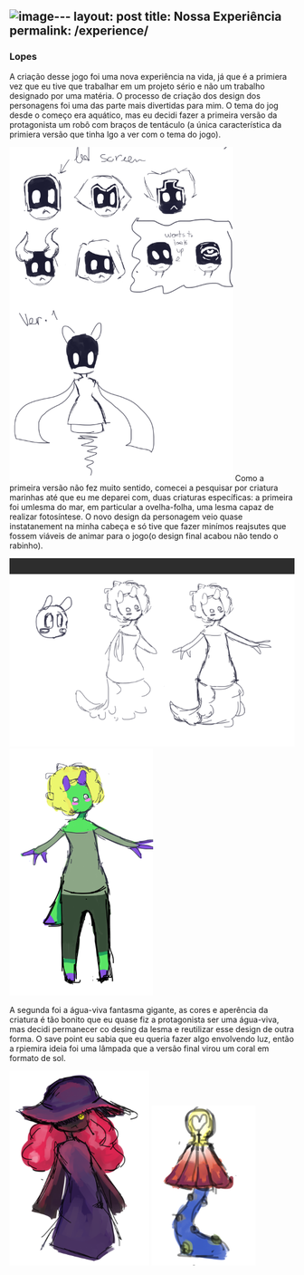 ![image](https://github.com/user-attachments/assets/e06b2b8d-3896-494b-94fa-b6821debfc40)---
layout: post
title: Nossa Experiência
permalink: /experience/
---

### Lopes
A criação desse jogo foi uma nova experiência na vida, já que é a primiera vez que eu tive que trabalhar em um projeto sério e não um trabalho designado por uma matéria. O processo de criação dos design dos personagens foi uma das parte mais divertidas para mim. O tema do jog desde o começo era aquático, mas eu decidi fazer a primeira versão da protagonista um robô com braços de tentáculo (a única característica da primiera versão que tinha lgo a ver com o tema do jogo).

![](https://raw.githubusercontent.com/Laisczt/CoralQuest/page/img/primeira%20versao.png) 
Como a primeira versão não fez muito sentido, comecei a pesquisar por criatura marinhas até que eu me deparei com, duas criaturas específicas: a primeira foi umlesma do mar, em particular a ovelha-folha, uma lesma capaz de realizar fotosíntese. O novo design da personagem veio quase instatanement na minha cabeça e só tive que fazer minímos reajsutes que fossem viáveis de animar para o jogo(o design final acabou não tendo o rabinho).

![](https://raw.githubusercontent.com/Laisczt/CoralQuest/page/img/segunda%20versao.png) ![](https://raw.githubusercontent.com/Laisczt/CoralQuest/page/img/final%20v.png)

A segunda foi a água-viva fantasma gigante, as cores e aperência da criatura é tão bonito que eu quase fiz a protagonista ser uma água-viva, mas decidi permanecer co desing da lesma e reutilizar esse design de outra forma. O save point eu sabia que eu queria fazer algo envolvendo luz, então a rpiemira ideia foi uma lâmpada que a versão final virou um coral em formato de sol.

![](https://raw.githubusercontent.com/Laisczt/CoralQuest/page/img/design%26Boss.png)
![](https://raw.githubusercontent.com/Laisczt/CoralQuest/page/img/save%20point%20ver1.png)


